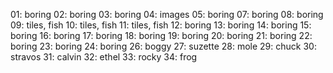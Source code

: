 01: boring
02: boring
03: boring
04: images
05: boring
07: boring
08: boring
09: tiles, fish
10: tiles, fish
11: tiles, fish
12: boring
13: boring
14: boring
15: boring
16: boring
17: boring
18: boring
19: boring
20: boring
21: boring
22: boring
23: boring
24: boring
26: boggy
27: suzette
28: mole
29: chuck
30: stravos
31: calvin
32: ethel
33: rocky
34: frog
